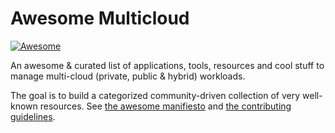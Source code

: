 # Awesome Multicloud

[![Awesome](https://awesome.re/badge.svg)](https://awesome.re)

An awesome & curated list of applications, tools, resources and cool stuff to manage multi-cloud (private, public & hybrid) workloads.

The goal is to build a categorized community-driven collection of very well-known resources. See [the awesome manifiesto](https://github.com/sindresorhus/awesome/blob/main/awesome.md) and [the contributing guidelines](https://github.com/sindresorhus/awesome/blob/main/contributing.md).

